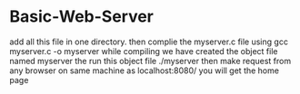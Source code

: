 # Basic-Web-Server
add all this file in one directory.
then complie the myserver.c file using gcc myserver.c -o myserver
while compiling we have created the object file named myserver
the run this object file ./myserver then make request from any browser on same machine 
as localhost:8080/
you will get the home page 
